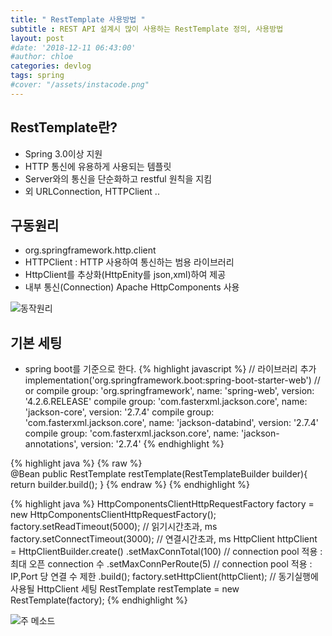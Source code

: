 ```yaml
---
title: " RestTemplate 사용방법 "
subtitle : REST API 설계시 많이 사용하는 RestTemplate 정의, 사용방법
layout: post
#date: '2018-12-11 06:43:00'
#author: chloe
categories: devlog
tags: spring
#cover: "/assets/instacode.png"
---
```


## RestTemplate란?
- Spring 3.0이상 지원
- HTTP 통신에 유용하게 사용되는 템플릿
- Server와의 통신을 단순화하고 restful 원칙을 지킴
- 외 URLConnection, HTTPClient ..


## 구동원리
- org.springframework.http.client
- HTTPClient : HTTP 사용하여 통신하는 범용 라이브러리
- HttpClient를 추상화(HttpEnity를 json,xml)하여 제공
- 내부 통신(Connection) Apache HttpComponents 사용
 <img src="{{ site.baseurl }}/assets/images/resttemplate/1_run.jpg" title="동작원리">

## 기본 세팅
 - spring boot를 기준으로 한다.
 {% highlight javascript %}
 // 라이브러리 추가
 implementation('org.springframework.boot:spring-boot-starter-web')
 // or
 compile group: 'org.springframework', name: 'spring-web', version: '4.2.6.RELEASE'
 compile group: 'com.fasterxml.jackson.core', name: 'jackson-core', version: '2.7.4'
 compile group: 'com.fasterxml.jackson.core', name: 'jackson-databind', version: '2.7.4'
 compile group: 'com.fasterxml.jackson.core', name: 'jackson-annotations', version: '2.7.4'
 {% endhighlight %}

{% highlight java %}
 {% raw %}    
 @Bean
 public RestTemplate restTemplate(RestTemplateBuilder builder){
   return builder.build();
 }
 {% endraw %}
 {% endhighlight %}

 {% highlight java %}
 HttpComponentsClientHttpRequestFactory factory = new HttpComponentsClientHttpRequestFactory();
factory.setReadTimeout(5000); // 읽기시간초과, ms
factory.setConnectTimeout(3000); // 연결시간초과, ms
HttpClient httpClient = HttpClientBuilder.create()
.setMaxConnTotal(100)  // connection pool 적용 : 최대 오픈 connection 수
.setMaxConnPerRoute(5) // connection pool 적용 : IP,Port 당 연결 수 제한
.build();
factory.setHttpClient(httpClient); // 동기실행에 사용될 HttpClient 세팅
RestTemplate restTemplate = new RestTemplate(factory);
 {% endhighlight %}


  <img src="{{ site.baseurl }}/assets/images/resttemplate/2_method.jpg" title="주 메소드">
